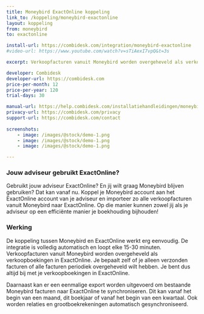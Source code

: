 ```yaml
---
title: Moneybird ExactOnline koppeling
link_to: /koppeling/moneybird-exactonline
layout: koppeling
from: moneybird
to: exactonline

install-url: https://combidesk.com/integration/moneybird-exactonline
#video-url: https://www.youtube.com/watch?v=sTiAexI7vpQ&t=3s

excerpt: Verkoopfacturen vanuit Moneybird worden overgeheveld als verkoopboekingen in ExactOnline 

developer: Combidesk  
developer-url: https://combidesk.com
price-per-month: 12
price-per-year: 120
trial-days: 30

manual-url: https://help.combidesk.com/installatiehandleidingen/moneybird/installatiehandleiding-moneybird-exactonline-koppeling
privacy-url: https://combidesk.com/privacy
support-url: https://combidesk.com/contact
      
screenshots:
    - image: /images/@stock/demo-1.png
    - image: /images/@stock/demo-1.png
    - image: /images/@stock/demo-1.png

---
```


### Jouw adviseur gebruikt ExactOnline?
Gebruikt jouw adviseur ExactOnline? En jij wilt graag Moneybird blijven gebruiken? Dat kan vanaf nu. Koppel je Moneybird account aan het ExactOnline account van je adviseur en importeer zo alle verkoopfacturen vanuit Moneybird naar ExactOnline. Op die manier kunnen zowel jij als je adviseur op een efficiënte manier je boekhouding bijhouden!

### Werking
De koppeling tussen Moneybird en ExactOnline werkt erg eenvoudig. De integratie is volledig automatisch en loopt elke 15-30 minuten. Verkoopfacturen vanuit Moneybird worden overgeheveld als verkoopboekingen in ExactOnline. Je bepaalt zelf of je alleen verzonden facturen of alle facturen periodiek overgeheveld wilt hebben. Je bent dus altijd bij met je verkoopboekingen in ExactOnline. 

Daarnaast kan er een eenmalige export worden uitgevoerd om bestaande Moneybird facturen naar ExactOnline te synchroniseren. Dit kan vanaf het begin van een maand, dit boekjaar of vanaf het begin van een kwartaal. Ook worden relaties en grootboekrekeningen automatisch gesynchroniseerd.